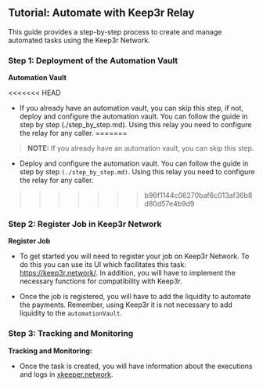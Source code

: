 ## Tutorial: Automate with Keep3r Relay

This guide provides a step-by-step process to create and manage automated tasks using the Keep3r Network.

### Step 1: Deployment of the Automation Vault

**Automation Vault**

<<<<<<< HEAD
- If you already have an automation vault, you can skip this step, if not, deploy and configure the automation vault. You can follow the guide in step by step (./step_by_step.md). Using this relay you need to configure the relay for any caller.
=======
> **NOTE:**
> If you already have an automation vault, you can skip this step. 

- Deploy and configure the automation vault. You can follow the guide in step by step `(./step_by_step.md)`. Using this relay you need to configure the relay for any caller.
>>>>>>> b96f1144c06270baf6c013af36b8d80d57e4b9d9

### Step 2: Register Job in Keep3r Network

**Register Job**

- To get started you will need to register your job on Keep3r Network. To do this you can use its UI which facilitates this task: https://keep3r.network/. In addition, you will have to implement the necessary functions for compatibility with Keep3r.

- Once the job is registered, you will have to add the liquidity to automate the payments. Remember, using Keep3r it is not necessary to add liquidity to the `automationVault`.

### Step 3: Tracking and Monitoring

**Tracking and Monitoring:**

- Once the task is created, you will have information about the executions and logs in [xkeeper.network](https://xkeeper.network/).
